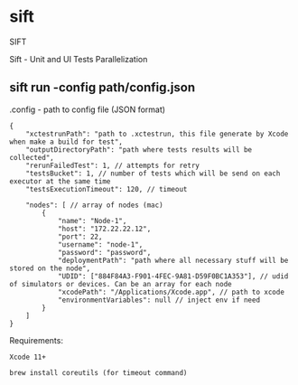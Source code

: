 # sift
SIFT

Sift - Unit and UI Tests Parallelization


## sift run -config path/config.json


.config - path to config file (JSON format)

	{
		"xctestrunPath": "path to .xctestrun, this file generate by Xcode when make a build for test",
		"outputDirectoryPath": "path where tests results will be collected",
		"rerunFailedTest": 1, // attempts for retry
		"testsBucket": 1, // number of tests which will be send on each executor at the same time
		"testsExecutionTimeout": 120, // timeout

		"nodes": [ // array of nodes (mac)
			{
				"name": "Node-1",
				"host": "172.22.22.12",
				"port": 22,
				"username": "node-1",
				"password": "password",
				"deploymentPath": "path where all necessary stuff will be stored on the node",
				"UDID": ["884F84A3-F901-4FEC-9A81-D59F0BC1A353"], // udid of simulators or devices. Can be an array for each node
				"xcodePath": "/Applications/Xcode.app", // path to xcode
				"environmentVariables": null // inject env if need
			}
		]
	}

Requirements:
	
	Xcode 11+
	
	brew install coreutils (for timeout command)
